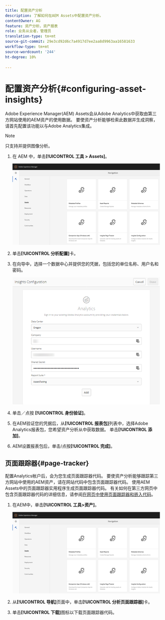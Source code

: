 ```yaml
---
title: 配置资产分析
description: 了解如何在AEM Assets中配置资产分析。
contentOwner: AG
feature: 资产分析，资产报表
role: 业务从业者，管理员
translation-type: tm+mt
source-git-commit: 29e3cd92d6c7a4917d7ee2aa8d9963aa16581633
workflow-type: tm+mt
source-wordcount: '244'
ht-degree: 10%

---
```



# 配置资产分析{#configuring-asset-insights}

Adobe Experience Manager(AEM) Assets会从Adobe Analytics中获取由第三方网站使用的AEM资产的使用数据。 要使资产分析能够检索此数据并生成洞察，请首先配置该功能以与Adobe Analytics集成。

>[!NOTE]
>
>只支持并提供图像分析。

1. 在 AEM 中，单击&#x200B;**[!UICONTROL 工具 > Assets]**。

   ![chlimage_1-210](assets/chlimage_1-210.png)

1. 单击&#x200B;**[!UICONTROL 分析配置]**&#x200B;卡。
1. 在向导中，选择一个数据中心并提供您的凭据，包括您的单位名称、用户名和密码。

   ![chlimage_1-211](assets/insights_config2.png)

1. 单击／点按 **[!UICONTROL 身份验证]**。
1. 在AEM验证您的凭据后，从&#x200B;**[!UICONTROL 报表包]**&#x200B;列表中，选择Adobe Analytics报表包，您希望资产分析从中获取数据。 单击&#x200B;**[!UICONTROL 添加]**。
1. AEM设置报表包后，单击/点按&#x200B;**[!UICONTROL 完成]**。

## 页面跟踪器{#page-tracker}

配置Analytics帐户后，会为您生成页面跟踪器代码。 要使资产分析能够跟踪第三方网站中使用的AEM资产，请在网站代码中包含页面跟踪器代码。 使用AEM Assets中的页面跟踪器实用程序生成页面跟踪器代码。 有关如何在第三方网页中包含页面跟踪器代码的详细信息，请参阅[在网页中使用页面跟踪器和嵌入代码](touch-ui-using-page-tracker.md)。

1. 在AEM中，单击&#x200B;**[!UICONTROL 工具>资产]**。

   ![chlimage_1-214](assets/chlimage_1-214.png)

1. 从&#x200B;**[!UICONTROL 导航]**&#x200B;页面中，单击&#x200B;**[!UICONTROL 分析页面跟踪器]**&#x200B;卡。
1. 单击&#x200B;**[!UICONTROL 下载]**&#x200B;图标以下载页面跟踪器代码。